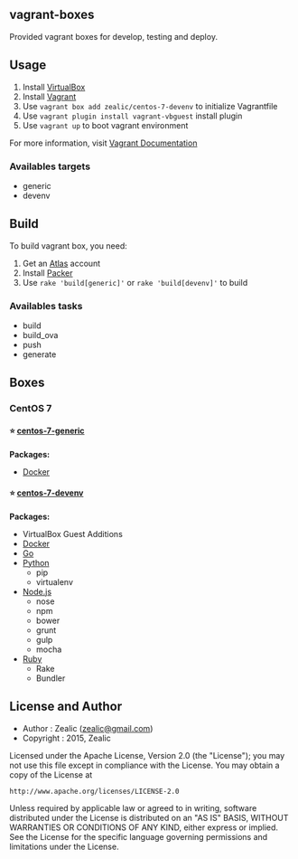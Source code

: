 ## vagrant-boxes
Provided vagrant boxes for develop, testing and deploy.


## Usage
1. Install [VirtualBox](https://www.virtualbox.org/wiki/Downloads)
2. Install [Vagrant](https://www.vagrantup.com)
3. Use `vagrant box add zealic/centos-7-devenv` to initialize Vagrantfile
4. Use `vagrant plugin install vagrant-vbguest` install plugin
5. Use `vagrant up` to boot vagrant environment

For more information, visit [Vagrant Documentation](https://docs.vagrantup.com/v2/)

### Availables targets
* generic
* devenv


## Build
To build vagrant box, you need:

1. Get an [Atlas](http://atlas.hashicorp.com) account
2. Install [Packer](http://www.packer.io)
3. Use `rake 'build[generic]'` or `rake 'build[devenv]'` to build

### Availables tasks
* build
* build_ova
* push
* generate


## Boxes
### CentOS 7

#### :star: [centos-7-generic](https://atlas.hashicorp.com/zealic/centos-7-generic)
**Packages:**
* [Docker](https://www.docker.com)

#### :star: [centos-7-devenv](https://atlas.hashicorp.com/zealic/centos-7-devenv)
**Packages:**
* VirtualBox Guest Additions
* [Docker](https://www.docker.com)
* [Go](https://golang.org)
* [Python](https://www.python.org)
  - pip
  - virtualenv
* [Node.js](https://nodejs.org)
  - nose
  - npm
  - bower
  - grunt
  - gulp
  - mocha
* [Ruby](https://www.ruby-lang.org)
  - Rake
  - Bundler


License and Author
------------------

- Author : Zealic (<zealic@gmail.com>)
- Copyright : 2015, Zealic

Licensed under the Apache License, Version 2.0 (the "License");
you may not use this file except in compliance with the License.
You may obtain a copy of the License at

    http://www.apache.org/licenses/LICENSE-2.0

Unless required by applicable law or agreed to in writing, software
distributed under the License is distributed on an "AS IS" BASIS,
WITHOUT WARRANTIES OR CONDITIONS OF ANY KIND, either express or implied.
See the License for the specific language governing permissions and
limitations under the License.

